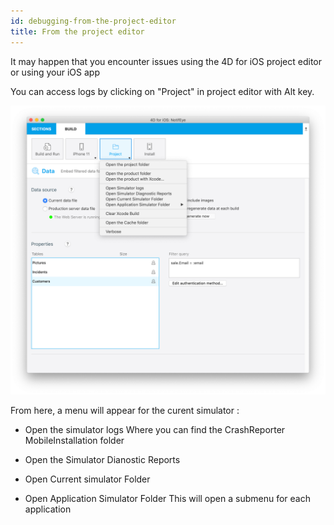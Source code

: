```yaml
---
id: debugging-from-the-project-editor
title: From the project editor
---
```


It may happen that you encounter issues using the 4D for iOS project editor or using your iOS app

You can access logs by clicking on "Project" in project editor with Alt key.

![Debugging](assets/en/debugging/debug-from-4D-for-iOS.png)

From here, a menu will appear for the curent simulator :


* Open the simulator logs
Where you can find the CrashReporter
MobileInstallation folder

* Open the Simulator Dianostic Reports


* Open Current simulator Folder

* Open Application Simulator Folder
This will open a submenu for each application
